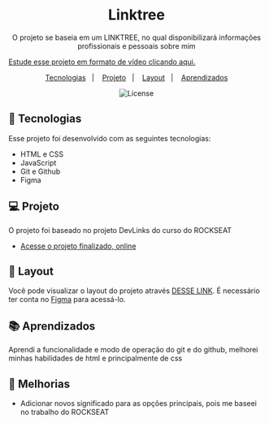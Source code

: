 <h1 align="center"> Linktree </h1>

<p align="center">
O projeto se baseia em um LINKTREE, no qual disponibilizará informações profissionais e pessoais sobre mim

<a align="center" href="https://lp.rocketseat.com.br/devlinks/inscricao?utm_source=github&utm_medium=descricao&utm_campaign=capture-devlinks&utm_term=organic&utm_content=descricao-github-mayk-brito">Estude esse projeto em formato de vídeo clicando aqui.</a>
</p>

<p align="center">
  <a href="#-tecnologias">Tecnologias</a>&nbsp;&nbsp;&nbsp;|&nbsp;&nbsp;&nbsp;
  <a href="#-projeto">Projeto</a>&nbsp;&nbsp;&nbsp;|&nbsp;&nbsp;&nbsp;
  <a href="#-layout">Layout</a>&nbsp;&nbsp;&nbsp;|&nbsp;&nbsp;&nbsp;
  <a href="#aprendizados">Aprendizados</a>
</p>

<p align="center">
  <img alt="License" src="https://img.shields.io/static/v1?label=license&message=MIT&color=49AA26&labelColor=000000">
</p>


## 🚀 Tecnologias

Esse projeto foi desenvolvido com as seguintes tecnologias:

- HTML e CSS
- JavaScript
- Git e Github
- Figma

## 💻 Projeto

O projeto foi baseado no projeto DevLinks do curso do ROCKSEAT

- [Acesse o projeto finalizado, online](https://ata1de.github.io/Portifolio-rockseat/)


## 🔖 Layout

Você pode visualizar o layout do projeto através [DESSE LINK](https://www.figma.com/community/file/1187422022288947321). É necessário ter conta no [Figma](https://figma.com) para acessá-lo.

## 📚 Aprendizados

Aprendi a funcionalidade e modo de operação do git e do github, melhorei minhas habilidades de html e principalmente de css

## 💭 Melhorias
- Adicionar novos significado para as opções principais, pois me baseei no trabalho do ROCKSEAT
